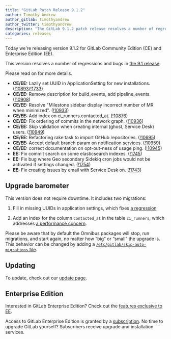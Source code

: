 ```yaml
---
title: "GitLab Patch Release 9.1.2"
author: Timothy Andrew
author_gitlab: timothyandrew
author_twitter: timothyandrew
description: "The GitLab 9.1.2 patch release resolves a number of regressions and bugs in 9.1"
categories: releases
---
```


Today we're releasing version 9.1.2 for GitLab Community Edition (CE) and
Enterprise Edition (EE).

This version resolves a number of regressions and bugs in [the 9.1 release](/releases/2017/04/22/gitlab-9-1-released/).

Please read on for more details.

<!-- more -->

- **CE/EE:** Lazily set UUID in ApplicationSetting for new installations. ([!10893]/[!1733])
- **CE/EE:** Remove description for build_events, add pipeline_events. ([!10908])
- **CE/EE:** Resolve "Milestone sidebar display incorrect number of MR when minimized". ([!10933])
- **CE/EE:** Add index on ci_runners.contacted_at. ([!10876])
- **CE/EE:** Fix ordering of commits in the network graph. ([!10936])
- **CE/EE:** Skip validation when creating internal (ghost, Service Desk) users. ([!10949])
- **CE/EE:** Refactoring rake task to import GitHub repositories. ([!10695])
- **CE/EE:** Accept default branch param on notification services. ([!10959])
- **CE/EE:** correct documentation on opt-out-ness of usage ping. ([!10945])
- **EE:** Fix commit search on some elasticsearch indexes. ([!1745])
- **EE:** Fix bug where Geo secondary Sidekiq cron jobs would not be activated if settings changed. ([!1754])
- **EE:** Fix creating issues by email with Service Desk on. ([!1743])

[!10893]: https://gitlab.com/gitlab-org/gitlab-ce/merge_requests/10893
[!1733]: https://gitlab.com/gitlab-org/gitlab-ee/merge_requests/1733
[!10908]: https://gitlab.com/gitlab-org/gitlab-ce/merge_requests/10908
[!10933]: https://gitlab.com/gitlab-org/gitlab-ce/merge_requests/10933
[!10936]: https://gitlab.com/gitlab-org/gitlab-ce/merge_requests/10936
[!10876]: https://gitlab.com/gitlab-org/gitlab-ce/merge_requests/10876
[!10980]: https://gitlab.com/gitlab-org/gitlab-ce/merge_requests/10980
[!10949]: https://gitlab.com/gitlab-org/gitlab-ce/merge_requests/10949
[!10695]: https://gitlab.com/gitlab-org/gitlab-ce/merge_requests/10695
[!10959]: https://gitlab.com/gitlab-org/gitlab-ce/merge_requests/10959
[!10945]: https://gitlab.com/gitlab-org/gitlab-ce/merge_requests/10945
[!1745]: https://gitlab.com/gitlab-org/gitlab-ee/merge_requests/1745
[!1754]: https://gitlab.com/gitlab-org/gitlab-ee/merge_requests/1754
[!1743]: https://gitlab.com/gitlab-org/gitlab-ee/merge_requests/1743

## Upgrade barometer

This version does not require downtime. It includes two migrations:

  1. Fill in missing UUIDs in application settings, which fixes
     [a regression](https://gitlab.com/gitlab-org/gitlab-ee/issues/2246)

  2. Add an index for the column `contacted_at` in the table `ci_runners`, which
     addresses [a performance concern](https://gitlab.com/gitlab-org/gitlab-ce/issues/31229).

Please be aware that by default the Omnibus packages will stop, run migrations,
and start again, no matter how “big” or “small” the upgrade is. This behavior
can be changed by adding a [`/etc/gitlab/skip-auto-migrations`
file](http://doc.gitlab.com/omnibus/update/README.html).

## Updating

To update, check out our [update page](/update/).

## Enterprise Edition

Interested in GitLab Enterprise Edition? Check out the [features exclusive to
EE](/pricing/).

Access to GitLab Enterprise Edition is granted by a [subscription](/stages-devops-lifecycle/).
No time to upgrade GitLab yourself? Subscribers receive upgrade and installation
services.
